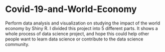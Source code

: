 # Covid-19-and-World-Economy
Perform data analysis and visualization on studying the impact of the world economy by Shiny R.
I divided this project into 5 different parts. It shows a whole process of data science project, and hope this could help other people want to learn data science or contribute to the data science community.
